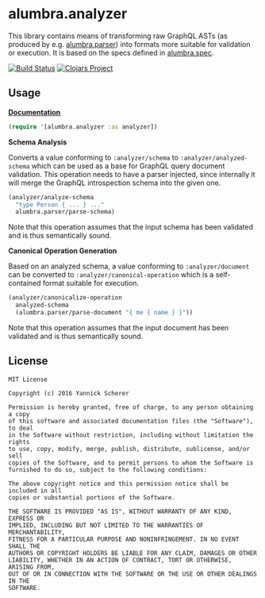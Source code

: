 # alumbra.analyzer

This library contains means of transforming raw GraphQL ASTs (as produced by
e.g. [alumbra.parser][alumbra-parser]) into formats more suitable for validation
or execution. It is based on the specs defined in [alumbra.spec][alumbra-spec].

[![Build Status](https://travis-ci.org/alumbra/alumbra.analyzer.svg?branch=master)](https://travis-ci.org/alumbra/alumbra.analyzer)
[![Clojars Project](https://img.shields.io/clojars/v/alumbra/analyzer.svg)](https://clojars.org/alumbra/analyzer)

[alumbra-spec]: https://github.com/alumbra/alumbra.spec
[alumbra-parser]: https://github.com/alumbra/alumbra.parser

## Usage

__[Documentation](https://alumbra.github.io/alumbra.analyzer)__

```clojure
(require '[alumbra.analyzer :as analyzer])
```

__Schema Analysis__

Converts a value conforming to `:analyzer/schema` to `:analyzer/analyzed-schema`
which can be used as a base for GraphQL query document validation. This
operation needs to have a parser injected, since internally it will merge
the GraphQL introspection schema into the given one.

```clojure
(analyzer/analyze-schema
  "type Person { ... } ..."
  alumbra.parser/parse-schema)
```

Note that this operation assumes that the input schema has been validated and
is thus semantically sound.

__Canonical Operation Generation__

Based on an analyzed schema, a value conforming to `:analyzer/document` can
be converted to `:analyzer/canonical-operation` which is a self-contained
format suitable for execution.

```clojure
(analyzer/canonicalize-operation
  analyzed-schema
  (alumbra.parser/parse-document "{ me { name } }"))
```

Note that this operation assumes that the input document has been validated and
is thus semantically sound.

## License

```
MIT License

Copyright (c) 2016 Yannick Scherer

Permission is hereby granted, free of charge, to any person obtaining a copy
of this software and associated documentation files (the "Software"), to deal
in the Software without restriction, including without limitation the rights
to use, copy, modify, merge, publish, distribute, sublicense, and/or sell
copies of the Software, and to permit persons to whom the Software is
furnished to do so, subject to the following conditions:

The above copyright notice and this permission notice shall be included in all
copies or substantial portions of the Software.

THE SOFTWARE IS PROVIDED "AS IS", WITHOUT WARRANTY OF ANY KIND, EXPRESS OR
IMPLIED, INCLUDING BUT NOT LIMITED TO THE WARRANTIES OF MERCHANTABILITY,
FITNESS FOR A PARTICULAR PURPOSE AND NONINFRINGEMENT. IN NO EVENT SHALL THE
AUTHORS OR COPYRIGHT HOLDERS BE LIABLE FOR ANY CLAIM, DAMAGES OR OTHER
LIABILITY, WHETHER IN AN ACTION OF CONTRACT, TORT OR OTHERWISE, ARISING FROM,
OUT OF OR IN CONNECTION WITH THE SOFTWARE OR THE USE OR OTHER DEALINGS IN THE
SOFTWARE.
```
